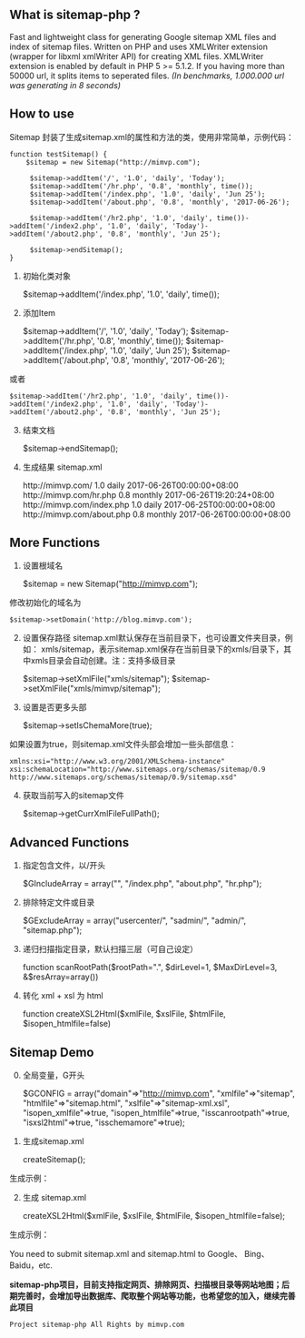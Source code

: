
What is sitemap-php ?
----------

Fast and lightweight class for generating Google sitemap XML files and index of sitemap files. Written on PHP and uses XMLWriter extension (wrapper for libxml xmlWriter API) for creating XML files. XMLWriter extension is enabled by default in PHP 5 >= 5.1.2. If you having more than 50000 url, it splits items to seperated files. _(In benchmarks, 1.000.000 url was generating in 8 seconds)_


How to use
----------

Sitemap 封装了生成sitemap.xml的属性和方法的类，使用非常简单，示例代码：

	function testSitemap() {
		$sitemap = new Sitemap("http://mimvp.com");
		
		 $sitemap->addItem('/', '1.0', 'daily', 'Today');
		 $sitemap->addItem('/hr.php', '0.8', 'monthly', time());
		 $sitemap->addItem('/index.php', '1.0', 'daily', 'Jun 25');
		 $sitemap->addItem('/about.php', '0.8', 'monthly', '2017-06-26');
		 
		 $sitemap->addItem('/hr2.php', '1.0', 'daily', time())->addItem('/index2.php', '1.0', 'daily', 'Today')->addItem('/about2.php', '0.8', 'monthly', 'Jun 25');
		 
		 $sitemap->endSitemap();
	}

1. 初始化类对象

	$sitemap->addItem('/index.php', '1.0', 'daily', time());

2. 添加Item

	$sitemap->addItem('/', '1.0', 'daily', 'Today');
	$sitemap->addItem('/hr.php', '0.8', 'monthly', time());
	$sitemap->addItem('/index.php', '1.0', 'daily', 'Jun 25');
	$sitemap->addItem('/about.php', '0.8', 'monthly', '2017-06-26');

或者

	$sitemap->addItem('/hr2.php', '1.0', 'daily', time())->addItem('/index2.php', '1.0', 'daily', 'Today')->addItem('/about2.php', '0.8', 'monthly', 'Jun 25');

3. 结束文档

	$sitemap->endSitemap();
	
4. 生成结果 sitemap.xml

	<?xml version="1.0" encoding="UTF-8"?>
	<urlset xmlns:xsi="http://www.w3.org/2001/XMLSchema-instance" xsi:schemaLocation="http://www.sitemaps.org/schemas/sitemap/0.9 http://www.sitemaps.org/schemas/sitemap/0.9/sitemap.xsd" xmlns="http://www.sitemaps.org/schemas/sitemap/0.9">
		<url>
			<loc>http://mimvp.com/</loc>
			<priority>1.0</priority>
			<changefreq>daily</changefreq>
			<lastmod>2017-06-26T00:00:00+08:00</lastmod>
		</url>
		<url>
			<loc>http://mimvp.com/hr.php</loc>
			<priority>0.8</priority>
			<changefreq>monthly</changefreq>
			<lastmod>2017-06-26T19:20:24+08:00</lastmod>
		</url>
		<url>
			<loc>http://mimvp.com/index.php</loc>
			<priority>1.0</priority>
			<changefreq>daily</changefreq>
			<lastmod>2017-06-25T00:00:00+08:00</lastmod>
		</url>
		<url>
			<loc>http://mimvp.com/about.php</loc>
			<priority>0.8</priority>
			<changefreq>monthly</changefreq>
			<lastmod>2017-06-26T00:00:00+08:00</lastmod>
		</url>
	</urlset>



More Functions
----------

1. 设置根域名

	$sitemap = new Sitemap("http://mimvp.com");
	
修改初始化的域名为

	$sitemap->setDomain('http://blog.mimvp.com');
	
	
2. 设置保存路径
sitemap.xml默认保存在当前目录下，也可设置文件夹目录，例如： xmls/sitemap，表示sitemap.xml保存在当前目录下的xmls/目录下，其中xmls目录会自动创建。注：支持多级目录

	$sitemap->setXmlFile("xmls/sitemap");
	$sitemap->setXmlFile("xmls/mimvp/sitemap");
	
	
3. 设置是否更多头部

	$sitemap->setIsChemaMore(true);
	
如果设置为true，则sitemap.xml文件头部会增加一些头部信息：
	
	xmlns:xsi="http://www.w3.org/2001/XMLSchema-instance" 	
	xsi:schemaLocation="http://www.sitemaps.org/schemas/sitemap/0.9 http://www.sitemaps.org/schemas/sitemap/0.9/sitemap.xsd" 
	
	
4. 获取当前写入的sitemap文件

	$sitemap->getCurrXmlFileFullPath();
	
	

Advanced Functions
----------

1. 指定包含文件，以/开头

	$GIncludeArray = array("", "/index.php", "about.php", "hr.php");

2. 排除特定文件或目录

	$GExcludeArray = array("usercenter/", "sadmin/", "admin/", "sitemap.php");

3. 递归扫描指定目录，默认扫描三层（可自己设定）

	function scanRootPath($rootPath=".", $dirLevel=1, $MaxDirLevel=3, &$resArray=array())

4. 转化 xml + xsl 为 html 

	function createXSL2Html($xmlFile, $xslFile, $htmlFile, $isopen_htmlfile=false) 



Sitemap Demo
----------

0. 全局变量，G开头
	
	$GCONFIG = array("domain"=>"http://mimvp.com",
		"xmlfile"=>"sitemap",
		"htmlfile"=>"sitemap.html",
		"xslfile"=>"sitemap-xml.xsl",
		"isopen_xmlfile"=>true,
		"isopen_htmlfile"=>true,
		"isscanrootpath"=>true,
		"isxsl2html"=>true,
		"isschemamore"=>true);


1. 生成sitemap.xml
		
	createSitemap();

生成示例：





2. 生成 sitemap.xml

	createXSL2Html($xmlFile, $xslFile, $htmlFile, $isopen_htmlfile=false);
	
生成示例：

	
	
You need to submit sitemap.xml and sitemap.html to Google、 Bing、 Baidu，etc.

**sitemap-php项目，目前支持指定网页、排除网页、扫描根目录等网站地图；后期完善时，会增加导出数据库、爬取整个网站等功能，也希望您的加入，继续完善此项目**

	Project sitemap-php All Rights by mimvp.com


